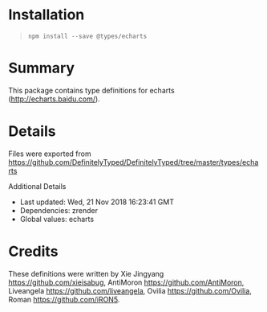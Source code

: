# Installation
> `npm install --save @types/echarts`

# Summary
This package contains type definitions for echarts (http://echarts.baidu.com/).

# Details
Files were exported from https://github.com/DefinitelyTyped/DefinitelyTyped/tree/master/types/echarts

Additional Details
 * Last updated: Wed, 21 Nov 2018 16:23:41 GMT
 * Dependencies: zrender
 * Global values: echarts

# Credits
These definitions were written by Xie Jingyang <https://github.com/xieisabug>, AntiMoron <https://github.com/AntiMoron>, Liveangela <https://github.com/liveangela>, Ovilia <https://github.com/Ovilia>, Roman <https://github.com/iRON5>.
